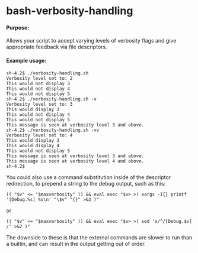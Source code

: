 bash-verbosity-handling
=======================
#### Purpose: 
Allows your script to accept varying levels of verbosity flags and give appropriate feedback via file descriptors.

#### Example usage:
```
sh-4.2$ ./verbosity-handling.sh 
Verbosity level set to: 2
This would not display 3
This would not display 4
This would not display 5
sh-4.2$ ./verbosity-handling.sh -v
Verbosity level set to: 3
This would display 3
This would not display 4
This would not display 5
This message is seen at verbosity level 3 and above.
sh-4.2$ ./verbosity-handling.sh -vv
Verbosity level set to: 4
This would display 3
This would display 4
This would not display 5
This message is seen at verbosity level 3 and above.
This message is seen at verbosity level 4 and above.
sh-4.2$
```

You could also use a command substitution inside of the descriptor redirection, to prepend a string to the debug output, such as this:

`(( "$v" <= "$maxverbosity" )) && eval exec "$v> >( xargs -I{} printf '[Debug.%s] %s\n' "\$v" "{}" >&2 )"` 

or

`(( "$v" <= "$maxverbosity" )) && eval exec "$v> >( sed 's/^/[Debug.$v] /' >&2 )"`

The downside to these is that the external commands are slower to run than a builtin, and can result in the output getting out of order.
